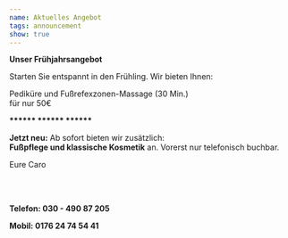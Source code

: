 ```yaml
---
name: Aktuelles Angebot
tags: announcement
show: true
---
```

**Unser Frühjahrsangebot**

Starten Sie entspannt in den Frühling.
Wir bieten Ihnen:

Pediküre und Fußrefexzonen-Massage (30 Min.)
</br >für nur 50€

**\*\*\*\*\*\* \*\*\*\*\*\* \*\*\*\*\*\*** 

**Jetzt neu:**
Ab sofort bieten wir zusätzlich: </br >
**Fußpflege und klassische Kosmetik** an. Vorerst nur telefonisch buchbar.</br >

Eure Caro

</br ></br >

**Telefon: 030 - 490 87 205</br >**

**Mobil: 0176 24 74 54 41**
</br ></br >